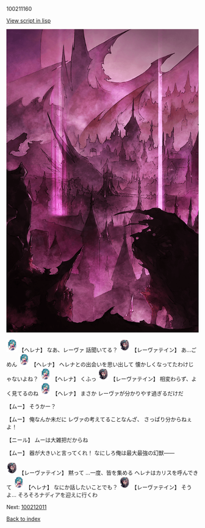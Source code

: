 100211160

[View script in lisp](../scripts/100211160.txt)

![300_devil_daytime03.png](../images/backgrounds/300_devil_daytime03.png)

<img src="../images/units/3302811.png" alt="3302811.png" height="34"/>
【ヘレナ】
なあ、レーヴァ
話聞いてる？

<img src="../images/units/3100211.png" alt="3100211.png" height="34"/>
【レーヴァテイン】
あ…ごめん

<img src="../images/units/3302811.png" alt="3302811.png" height="34"/>
【ヘレナ】
ヘレナとの出会いを思い出して
懐かしくなってたわけじゃないよね？

<img src="../images/units/3302811.png" alt="3302811.png" height="34"/>
【ヘレナ】
くふっ

<img src="../images/units/3100211.png" alt="3100211.png" height="34"/>
【レーヴァテイン】
相変わらず、よく見てるのね

<img src="../images/units/3302811.png" alt="3302811.png" height="34"/>
【ヘレナ】
まさか
レーヴァが分かりやす過ぎるだけだ

【ムー】
そうかー？

【ムー】
俺なんか未だに
レヴァの考えてることなんざ、
さっぱり分からねぇよ！

【ニール】
ムーは大雑把だからね

【ムー】
器が大きいと言ってくれ！
なにしろ俺は最大最強の幻獣――

<img src="../images/units/3100211.png" alt="3100211.png" height="34"/>
【レーヴァテイン】
黙って
…一度、皆を集める
ヘレナはカリスを呼んできて

<img src="../images/units/3302811.png" alt="3302811.png" height="34"/>
【ヘレナ】
なにか話したいことでも？

<img src="../images/units/3100211.png" alt="3100211.png" height="34"/>
【レーヴァテイン】
そうよ…
そろそろナディアを迎えに行くわ

Next: [100212011](100212011.md)

[Back to index](index.md)
